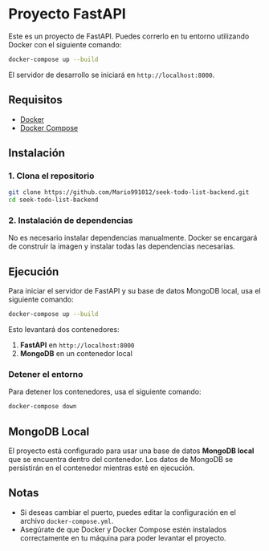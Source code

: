 
# Proyecto FastAPI

Este es un proyecto de FastAPI. Puedes correrlo en tu entorno utilizando Docker con el siguiente comando:

```bash
docker-compose up --build
```

El servidor de desarrollo se iniciará en `http://localhost:8000`.

## Requisitos

- [Docker](https://www.docker.com/get-started)
- [Docker Compose](https://docs.docker.com/compose/)

## Instalación

### 1. Clona el repositorio

```bash
git clone https://github.com/Mario991012/seek-todo-list-backend.git
cd seek-todo-list-backend
```

### 2. Instalación de dependencias

No es necesario instalar dependencias manualmente. Docker se encargará de construir la imagen y instalar todas las dependencias necesarias.

## Ejecución

Para iniciar el servidor de FastAPI y su base de datos MongoDB local, usa el siguiente comando:

```bash
docker-compose up --build
```

Esto levantará dos contenedores:

1. **FastAPI** en `http://localhost:8000`
2. **MongoDB** en un contenedor local

### Detener el entorno

Para detener los contenedores, usa el siguiente comando:

```bash
docker-compose down
```

## MongoDB Local

El proyecto está configurado para usar una base de datos **MongoDB local** que se encuentra dentro del contenedor. Los datos de MongoDB se persistirán en el contenedor mientras esté en ejecución.

## Notas

- Si deseas cambiar el puerto, puedes editar la configuración en el archivo `docker-compose.yml`.
- Asegúrate de que Docker y Docker Compose estén instalados correctamente en tu máquina para poder levantar el proyecto.
